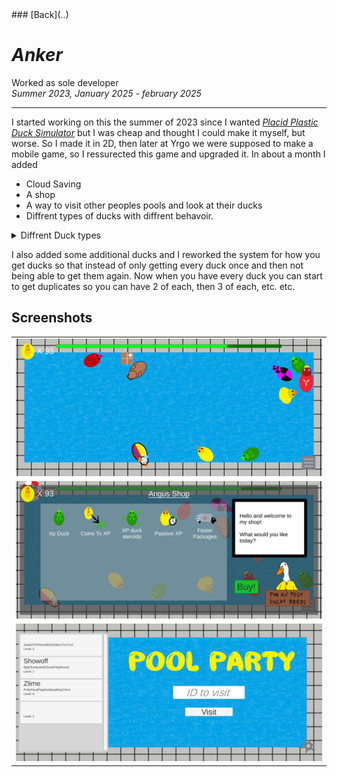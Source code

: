 <head>
  <title>Anker</title>
</head>
### [Back](..)

# *Anker*

Worked as sole developer    
*Summer 2023, January 2025 - february 2025*

---

I started working on this the summer of 2023 since I wanted *[Placid Plastic Duck Simulator](https://store.steampowered.com/app/1999360/Placid_Plastic_Duck_Simulator)* but I was cheap and thought I could make it myself, but worse. So I made it in 2D, then later at Yrgo we were supposed to make a mobile game, so I ressurected this game and upgraded it. In about a month I added
- Cloud Saving
- A shop
- A way to visit other peoples pools and look at their ducks  
- Diffrent types of ducks with diffrent behavoir.

<details>
<summary>Diffrent Duck types</summary>

  This is the BlackHole duck which starts spinning faster and faster until it starts sucking in other ducks until something slows it down.
  <details>
  <summary>Black Hole Duck</summary>
  <pre>
  <code>
  public class BlackHole : MonoBehaviour
  {
      Rigidbody2D rb2d;
      PointEffector2D pEffector;
      CircleCollider2D pEffectorTrigger;
      ParticleSystem particleSys;
      [SerializeField] float spinTrorque = 5;
      [SerializeField] int minSuckSpeed = 360;
      [SerializeField] float suckRepeatTime = 30;

      void Start()
      {
          rb2d = GetComponent&lt;Rigidbody2D&lt;();
          pEffector = GetComponent&lt;PointEffector2D&lt;();
          pEffectorTrigger = GetComponent&lt;CircleCollider2D&lt;();
          particleSys = GetComponent&lt;ParticleSystem&lt;();
  
          InvokeRepeating(nameof(StartSuck), 0, suckRepeatTime);
      }
  
      void StartSuck()
      {
          StartCoroutine(nameof(Suck));
      }
  
      IEnumerator Suck()
      {
          while (rb2d.angularVelocity &lt; minSuckSpeed)
          {
              rb2d.AddTorque(spinTrorque, ForceMode2D.Force);
              yield return new WaitForSeconds(0.1f);
          }
          SuckParticlesEnabled(true);
          yield return new WaitForSeconds(1f);
          while (rb2d.angularVelocity &lt; minSuckSpeed / 3)
          {
              yield return new WaitForSeconds(0.1f);
          }
          SuckParticlesEnabled(false);
      }
  
      void SuckParticlesEnabled(bool value)
      {
          pEffector.enabled = value;
          pEffectorTrigger.enabled = value;
          if (value)
          {
              particleSys.Play();
          }
          else
          {
              particleSys.Stop();
          }
      }
  }
  </code>
  </pre>
  </details>
  
  This is the rocket duck that propells itself forward until it has reached <code>rocketSpeed</code> then stops for a little bit before starting up again.
  <details>
  <summary>Rocket Duck</summary>
  <pre>
  <code>
public class RocketDuck : MonoBehaviour
{
    [SerializeField] float rocketSpeed = 1.5f;
    [SerializeField] float rocketPower = 0.5f;
    [SerializeField] float rocketCooldown = 1f;
    float speed;
    Animator anim;
    Rigidbody2D rb;
    ParticleSystem pSystem;
    float timer;
    AudioSource audioSource;
    bool rocketing = false;

    void Start()
    {
        rb = GetComponent&lt;Rigidbody2D&lt;();
        anim = GetComponent&lt;Animator&lt;();
        pSystem = GetComponent&lt;ParticleSystem&lt;();
        audioSource = GetComponent&lt;AudioSource&lt;();
        timer = rocketCooldown;
    }

    void FixedUpdate()
    {
        timer = timer + Time.fixedDeltaTime;

        speed = rb.velocity.magnitude;
        if (timer &lt; rocketCooldown)
        {
            if (speed &lt; rocketSpeed)
            {
                rb.AddForce(transform.up * rocketPower);
                audioSource.pitch = Random.Range(0.9f, 1.1f);
                RocketStart();
            }
            else
            {
                timer = 0f;
                RocketStop();
            }
        }
    }

    void RocketStart()
    {
        if (rocketing) { return; }
        rocketing = true;
        anim.Play("RocketDuckRocketing");
        pSystem.Play();
        audioSource.Play();
    }

    void RocketStop()
    {
        if (!rocketing) { return; }
        rocketing = false;
        anim.Play("RocketDuckIdle");
        pSystem.Stop();
        audioSource.Stop();
    }
}

  </code>
  </pre>
  </details>
</details>

I also added some additional ducks and I reworked the system for how you get ducks so that instead of only getting every duck once and then not being able to get them again. Now when you have every duck you can start to get duplicates so you can have 2 of each, then 3 of each, etc. etc.

## Screenshots

<table>
  <tr>
    <td><img src="Images\Pool.png" /></td>
  </tr>
  <tr>
    <td><img src="Images\Shop.png" /></td>
  </tr>
  <tr>
    <td><img src="Images\VisitOthers.png" /></td>
  </tr>
</table>
